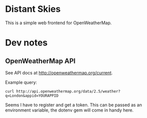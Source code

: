 # Distant Skies

This is a simple web frontend for OpenWeatherMap. 

# Dev notes
## OpenWeatherMap API

See API docs at http://openweathermap.org/current.

Example query:

    curl http://api.openweathermap.org/data/2.5/weather?q=London&appid=YOURAPPID
    
Seems I have to register and get a token. This can be passed as an environment variable, the dotenv gem will come in handy here.
